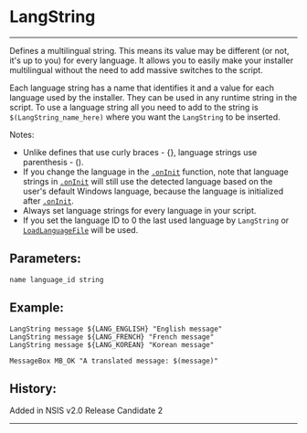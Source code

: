 # LangString

---

Defines a multilingual string. This means its value may be different (or not, it's up to you) for every language. It allows you to easily make your installer multilingual without the need to add massive switches to the script.

Each language string has a name that identifies it and a value for each language used by the installer. They can be used in any runtime string in the script. To use a language string all you need to add to the string is `$(LangString_name_here)` where you want the `LangString` to be inserted.

Notes:

* Unlike defines that use curly braces - {}, language strings use parenthesis - ().
* If you change the language in the [`.onInit`][1] function, note that language strings in [`.onInit`][1] will still use the detected language based on the user's default Windows language, because the language is initialized after [`.onInit`][1].
* Always set language strings for every language in your script.
* If you set the language ID to 0 the last used language by `LangString` or [`LoadLanguageFile`][2] will be used.

## Parameters:

    name language_id string

## Example:

	LangString message ${LANG_ENGLISH} "English message"
	LangString message ${LANG_FRENCH} "French message"
	LangString message ${LANG_KOREAN} "Korean message"

	MessageBox MB_OK "A translated message: $(message)"

## History:

Added in NSIS v2.0 Release Candidate 2

---

[1]: ../Callbacks/onInit.md
[2]: LoadLanguageFile.md